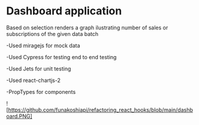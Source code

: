 # Dashboard application

 Based on selection renders a graph ilustrating number of sales or subscriptions of the given data batch
 
 
 -Used miragejs for mock data
 
 -Used Cypress for testing end to end testing
 
 -Used Jets for unit testing
 
 -Used react-chartjs-2
 
 -PropTypes for components
 
 
 ![https://github.com/funakoshiapi/refactoring_react_hooks/blob/main/dashboard.PNG]
 
 
 
 
 


